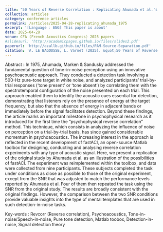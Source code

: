 ```yaml
---
title: "50 Years of Reverse Correlation : Replicating Ahumada et al.'s Pioneering Study"
collection: articles
category: conference articles
permalink: /articles/2025-04-28-replicating_ahumada_1975
excerpt: '[Language : ENG] This paper is about'
date: 2025-04-28
venue: CFA (French Acoustics Congress) 2025 papers
#slidesurl: 'http://academicpages.github.io/files/slides2.pdf'
paperurl: 'http://azallb.github.io/files/PAM-Source-Separation.pdf'
citation: 'A. LE BAGOUSSE, L. Varnet (2025). &quot;50 Years of Reverse Correlation : Replicating Ahumada et al.s Pioneering Study.&quot; CFA 2025 papers.'
---
```


Abstract : In 1975, Ahumada, Marken & Sandusky addressed the fundamental question of tone-in-noise perception using
an innovative psychoacoustic approach. They conducted a detection task involving a 500-Hz pure-tone target
in white noise, and analyzed participants’ trial-by-trial responses (‘tone present’ or ‘tone absent’) by correlating
them with the spectrotemporal configuration of the noise presented on each trial. This approach enabled them to
identify the acoustic cues essential for detection, demonstrating that listeners rely on the presence of energy at the
target frequency, but also that the absence of energy in adjacent bands or immediately before the signal facilitates
detection.
Beyond these findings, the article marks an important milestone in psychophysical research as it introduced for the
first time the “psychophysical reverse correlation” method. This technique, which consists in analyzing the influence
of noise on perception on a trial-by-trial basis, has since gained considerable momentum in psychoacoustics. The
increasing interest in the approach is reflected in the recent development of fastACI, an open-source Matlab toolbox
for designing, conducting and analysing reverse correlation experiments with any type of acoustic signal.
Here, we present a replication of the original study by Ahumada et al. as an illustration of the possibilities of fastACI.
The experiment was reimplemented within the toolbox, and data were collected from nine participants. These
subjects completed the task under conditions as close as possible to those of the original experiment, except from the
SNR that was adjusted to match the performance levels reported by Ahumada et al. Four of them then repeated the
task using the SNR from the original study. The results are broadly consistent with the original findings. However,
the comparison between the two SNR conditions provide valuable insights into the type of mental templates that are
used in such detection-in-noise tasks.

Key-words : Revcorr (Reverse correlation), Psychoacoustics, Tone-in-noise/Speech-in-noise, Pure tone detection, Matlab toobox, Detection-in-noise, Signal detection theory